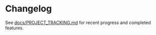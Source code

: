 # Changelog

See [docs/PROJECT_TRACKING.md](docs/PROJECT_TRACKING.md) for recent progress and completed features.
